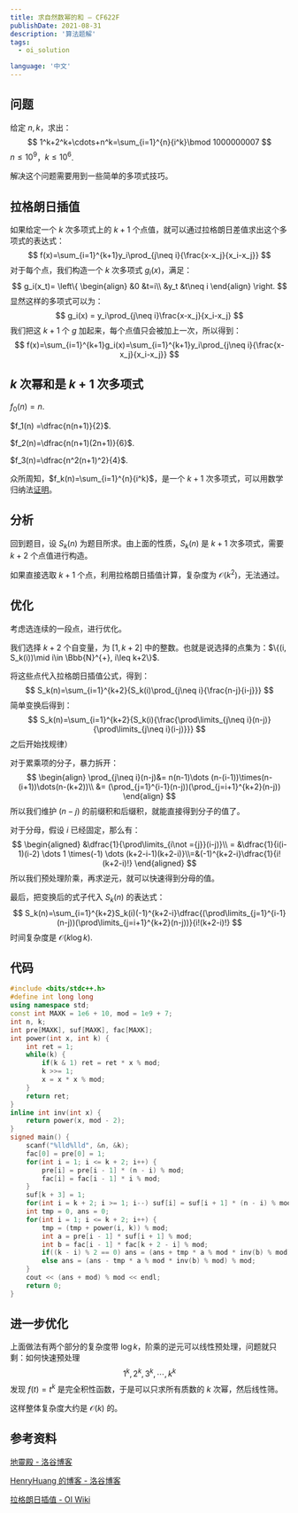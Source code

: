 ```yaml
---
title: 求自然数幂的和 – CF622F
publishDate: 2021-08-31
description: '算法题解'
tags:
  - oi_solution

language: '中文'
---
```


## 问题

给定 $n, k$，求出：
$$
1^k+2^k+\cdots+n^k=\sum_{i=1}^{n}{i^k}\bmod 1000000007
$$
$n\leq 10^9$，$k\leq 10^6$.

解决这个问题需要用到一些简单的多项式技巧。

## 拉格朗日插值

如果给定一个 $k$ 次多项式上的 $k+1$ 个点值，就可以通过拉格朗日差值求出这个多项式的表达式：
$$
f(x)=\sum_{i=1}^{k+1}y_i\prod_{j\neq i}{\frac{x-x_j}{x_i-x_j}}
$$
对于每个点，我们构造一个 $k$ 次多项式 $g_i(x)$，满足：
$$
g_i(x_t)=
\left\{
\begin{align}
&0 &t=i\\
&y_t &t\neq i
\end{align}
\right.
$$
显然这样的多项式可以为：
$$
g_i(x) = y_i\prod_{j\neq i}\frac{x-x_j}{x_i-x_j}
$$
我们把这 $k+1$ 个 $g$ 加起来，每个点值只会被加上一次，所以得到：
$$
f(x)=\sum_{i=1}^{k+1}g_i(x)=\sum_{i=1}^{k+1}y_i\prod_{j\neq i}{\frac{x-x_j}{x_i-x_j}}
$$

## $k$ 次幂和是 $k+1$ 次多项式

$f_0(n) =n$.

$f_1(n) =\dfrac{n(n+1)}{2}$.

$f_2(n)=\dfrac{n(n+1)(2n+1)}{6}$.

$f_3(n)=\dfrac{n^2(n+1)^2}{4}$.

众所周知，$f_k(n)=\sum_{i=1}^{n}{i^k}$，是一个 $k+1$ 次多项式，可以用数学归纳法[证明](https://www.luogu.com.cn/blog/luckyblock/solution-cf622f)。

## 分析

回到题目，设 $S_k(n)$ 为题目所求。由上面的性质，$S_k(n)$ 是 $k+1$ 次多项式，需要 $k+2$ 个点值进行构造。

如果直接选取 $k+1$ 个点，利用拉格朗日插值计算，复杂度为 $\mathcal{O}(k^2)$，无法通过。

## 优化

考虑选连续的一段点，进行优化。

我们选择 $k+2$ 个自变量，为 $[1, k+2]$ 中的整数。也就是说选择的点集为：$\{(i, S_k(i))\mid i\in \Bbb{N}^{+}, i\leq k+2\}$.

将这些点代入拉格朗日插值公式，得到：
$$
S_k(n)=\sum_{i=1}^{k+2}{S_k(i)\prod_{j\neq i}{\frac{n-j}{i-j}}}
$$
简单变换后得到：
$$
S_k(n)=\sum_{i=1}^{k+2}{S_k(i){\frac{\prod\limits_{j\neq i}(n-j)}{\prod\limits_{j\neq i}(i-j)}}}
$$
之后开始找规律）

对于累乘项的分子，暴力拆开：
$$
\begin{align}
\prod_{j\neq i}(n-j)&= n(n-1)\dots (n-(i-1))\times(n-(i+1))\dots(n-(k+2))\\
&= (\prod_{j=1}^{i-1}(n-j))(\prod_{j=i+1}^{k+2}(n-j))
\end{align}
$$
所以我们维护 $(n-j)$ 的前缀积和后缀积，就能直接得到分子的值了。

对于分母，假设 $i$ 已经固定，那么有：
$$
\begin{aligned}
&\dfrac{1}{\prod\limits_{i\not ={j}}(i-j)}\\ = 
&\dfrac{1}{i(i-1)(i-2) \dots  1 \times(-1) \dots  (k+2-i-1)(k+2-i)}\\=&(-1)^{k+2-i}\dfrac{1}{i!  (k+2-i)!}
\end{aligned}
$$
所以我们预处理阶乘，再求逆元，就可以快速得到分母的值。



最后，把变换后的式子代入 $S_k(n)$ 的表达式：
$$
S_k(n)=\sum_{i=1}^{k+2}S_k(i)(-1)^{k+2-i}\dfrac{(\prod\limits_{j=1}^{i-1}(n-j))(\prod\limits_{j=i+1}^{k+2}(n-j))}{i!(k+2-i)!}
$$
时间复杂度是 $\mathcal{O}(k\log k)$.

## 代码

```cpp
#include <bits/stdc++.h>
#define int long long
using namespace std;
const int MAXK = 1e6 + 10, mod = 1e9 + 7;
int n, k;
int pre[MAXK], suf[MAXK], fac[MAXK];
int power(int x, int k) {
	int ret = 1;
	while(k) {
		if(k & 1) ret = ret * x % mod;
		k >>= 1;
		x = x * x % mod;
	}
	return ret;
}
inline int inv(int x) {
	return power(x, mod - 2);
}
signed main() {
	scanf("%lld%lld", &n, &k);
	fac[0] = pre[0] = 1;
	for(int i = 1; i <= k + 2; i++) {
		pre[i] = pre[i - 1] * (n - i) % mod;
		fac[i] = fac[i - 1] * i % mod;
	}
	suf[k + 3] = 1;
	for(int i = k + 2; i >= 1; i--) suf[i] = suf[i + 1] * (n - i) % mod;
	int tmp = 0, ans = 0;
	for(int i = 1; i <= k + 2; i++) {
		tmp = (tmp + power(i, k)) % mod;
		int a = pre[i - 1] * suf[i + 1] % mod;
		int b = fac[i - 1] * fac[k + 2 - i] % mod;
		if((k - i) % 2 == 0) ans = (ans + tmp * a % mod * inv(b) % mod) % mod;
		else ans = (ans - tmp * a % mod * inv(b) % mod) % mod;
	}
	cout << (ans + mod) % mod << endl;
	return 0;
}
```

## 进一步优化

上面做法有两个部分的复杂度带 $\log k$，阶乘的逆元可以线性预处理，问题就只剩：如何快速预处理
$$
1^k, 2^k, 3^k, \cdots, k^k
$$
发现 $f(t)=t^k$ 是完全积性函数，于是可以只求所有质数的 $k$ 次幂，然后线性筛。

这样整体复杂度大约是 $\mathcal{O}(k)$ 的。

## 参考资料

[地靈殿 - 洛谷博客](https://www.luogu.com.cn/blog/luckyblock/solution-cf622f)

[HenryHuang 的博客 - 洛谷博客](https://henryhuang.blog.luogu.org/solution-cf622f)

[拉格朗日插值 - OI Wiki](http://oi-wiki.com/math/poly/lagrange/)
